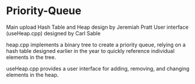 # Priority-Queue
Main upload
Hash Table and Heap design by Jeremiah Pratt
User interface (useHeap.cpp) designed by Carl Sable


heap.cpp implements a binary tree to create a priority queue, relying on a hash table designed earlier in the year to quickly
reference individual elements in the tree.

useHeap.cpp provides a user interface for adding, removing, and changing elements in the heap.
